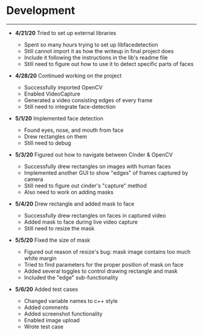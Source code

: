 # Development

---
 - **4/21/20** Tried to set up external libraries
   - Spent so many hours trying to set up libfacedetection
   - Still cannot import it as how the writeup in final project does
   - Include it following the instructions in the lib's readme file
   - Still need to figure out how to use it to detect specific parts of faces
   
 - **4/28/20** Continued working on the project
   - Successfully imported OpenCV
   - Enabled VideoCapture
   - Generated a video consisting edges of every frame
   - Still need to integrate face-detection
 
 - **5/1/20** Implemented face detection
   - Found eyes, nose, and mouth from face
   - Drew rectangles on them
   - Still need to debug
   
 - **5/3/20** Figured out how to navigate between Cinder & OpenCV
   - Successfully drew rectangles on images with human faces
   - Implemented another GUI to show "edges" of frames captured by camera
   - Still need to figure out cinder's "capture" method
   - Also need to work on adding masks
   
 - **5/4/20** Drew rectangle and added mask to face
   - Successfully drew rectangles on faces in captured video
   - Added mask to face during live video capture
   - Still need to resize the mask
   
 - **5/5/20** Fixed the size of mask
   - Figured out reason of resize's bug: mask image contains too much white margin
   - Tried to find parameters for the proper position of mask on face
   - Added several toggles to control drawing rectangle and mask
   - Included the "edge" sub-functionality
   
 - **5/6/20** Added test cases
   - Changed variable names to c++ style
   - Added comments
   - Added screenshot functionality
   - Enabled image upload
   - Wrote test case